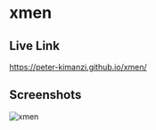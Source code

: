 # xmen


## Live Link

https://peter-kimanzi.github.io/xmen/

## Screenshots

![xmen](https://github.com/peter-kimanzi/xmen/assets/71552773/81590ee9-8357-4d4d-b27b-ea4da8c0fc39)
